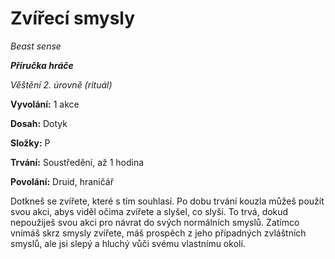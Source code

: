 # Zvířecí smysly

*Beast sense*

***Příručka hráče***

*Věštění 2. úrovně (rituál)*

**Vyvolání:** 1 akce

**Dosah:** Dotyk

**Složky:** P

**Trvání:** Soustředění, až 1 hodina

**Povolání:** Druid, hraničář

Dotkneš se zvířete, které s tím souhlasí. Po dobu trvání kouzla můžeš použít svou akci, abys viděl očima zvířete a slyšel, co slyší. To trvá, dokud nepoužiješ svou akci pro návrat do svých normálních smyslů. Zatímco vnímáš skrz smysly zvířete, máš prospěch z jeho případných zvláštních smyslů, ale jsi slepý a hluchý vůči svému vlastnímu okolí.